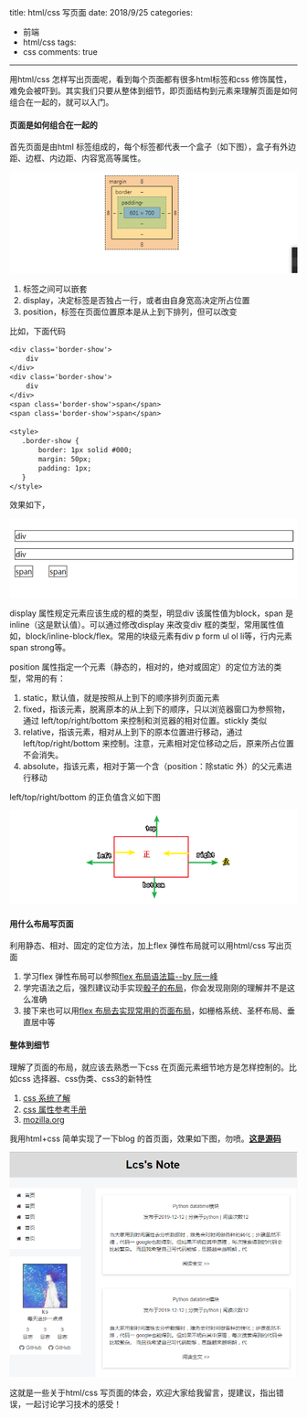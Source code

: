 title: html/css 写页面
date: 2018/9/25
categories:

- 前端
- html/css
tags:
- css
comments: true
---

用html/css 怎样写出页面呢，看到每个页面都有很多html标签和css 修饰属性，难免会被吓到。其实我们只要从整体到细节，即页面结构到元素来理解页面是如何组合在一起的，就可以入门。

#### 页面是如何组合在一起的
首先页面是由html 标签组成的，每个标签都代表一个盒子（如下图），盒子有外边距、边框、内边距、内容宽高等属性。

![box](/images/20180925/box.png)

1. 标签之间可以嵌套
2. display，决定标签是否独占一行，或者由自身宽高决定所占位置
3. position，标签在页面位置原本是从上到下排列，但可以改变

比如，下面代码
```
<div class='border-show'>
    div 
</div>
<div class='border-show'>
    div 
</div>
<span class='border-show'>span</span>
<span class='border-show'>span</span>

<style>
   .border-show {
       border: 1px solid #000;
       margin: 50px;
       padding: 1px;
   }
</style>
```
效果如下，

![div_span](/images/20180925/div_span.png)

display 属性规定元素应该生成的框的类型，明显div 该属性值为block，span 是inline（这是默认值）。可以通过修改display 来改变div 框的类型，常用属性值如，block/inline-block/flex。常用的块级元素有div p form ul ol li等，行内元素span strong等。

position 属性指定一个元素（静态的，相对的，绝对或固定）的定位方法的类型，常用的有：
1. static，默认值，就是按照从上到下的顺序排列页面元素
2. fixed，指该元素，脱离原本的从上到下的顺序，只以浏览器窗口为参照物，通过 left/top/right/bottom 来控制和浏览器的相对位置。stickly 类似
3. relative，指该元素，相对从上到下的原本位置进行移动，通过left/top/right/bottom 来控制。注意，元素相对定位移动之后，原来所占位置不会消失。
4. absolute，指该元素，相对于第一个含（position：除static 外）的父元素进行移动

left/top/right/bottom 的正负值含义如下图

![position](/images/20180925/position.png)

#### 用什么布局写页面
利用静态、相对、固定的定位方法，加上flex 弹性布局就可以用html/css 写出页面
1. 学习flex 弹性布局可以参照[flex 布局语法篇--by 阮一峰](http://www.ruanyifeng.com/blog/2015/07/flex-grammar.html)
2. 学完语法之后，强烈建议动手实现[骰子的布局](http://www.ruanyifeng.com/blog/2015/07/flex-examples.html)，你会发现刚刚的理解并不是这么准确
3. 接下来也可以用[flex 布局去实现常用的页面布局](https://magic-akari.github.io/solved-by-flexbox/)，如栅格系统、圣杯布局、垂直居中等

#### 整体到细节
理解了页面的布局，就应该去熟悉一下css 在页面元素细节地方是怎样控制的。比如css 选择器、css伪类、css3的新特性
1. [css 系统了解](http://www.runoob.com/css/css-tutorial.html)
2. [css 属性参考手册](http://www.runoob.com/cssref/css-reference.html)
3. [mozilla.org](https://developer.mozilla.org/en-US/docs/Web/CSS)

我用html+css 简单实现了一下blog 的首页面，效果如下图，勿喷。[**这是源码**](https://github.com/lics1216/web_shijian/tree/html+css)

![html+css](/images/20180925/html+css.png)




这就是一些关于html/css 写页面的体会，欢迎大家给我留言，提建议，指出错误，一起讨论学习技术的感受！